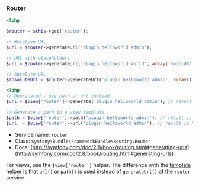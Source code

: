 ### Router

```php
<?php 

$router = $this->get('router');

// Relative URL
$url = $router->generateUrl('plugin_helloworld_admin');

// URL with placeholders
$url = $router->generateUrl('plugin_helloworld_world', array('%world%', 'mars'));

// Absolute URL
$absoluteUrl = $router->generateUrl('plugin_helloworld_admin', array(), true);
```

```php
<?php 
// Deprecated - use path or url instead
$url = $view['router']->generate('plugin_helloworld_admin'); // result is /hello/admin

// Generate a path in a view template
$path = $view['router']->path('plugin_helloworld_admin'); // result is /hello/admin
$url  = $view['router']->url('plugin_helloworld_admin'); // result is http://yoursite.com/hello/admin

```

* Service name: `router`
* Class: `Symfony\Bundle\FrameworkBundle\Routing\Router`
* Docs: [http://symfony.com/doc/2.8/book/routing.html#generating-urls](http://symfony.com/doc/2.8/book/routing.html#generating-urls)

For views, use the `$view['router']` helper. The difference with the [template helper](#router-helper) is that `url()` or `path()` is used instead of `generateUrl()` of the `router` service.